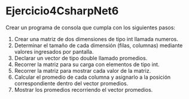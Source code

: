 # Ejercicio4CsharpNet6
Crear un programa de consola que cumpla con los siguientes pasos:

1) Crear una matriz de dos dimensiones de tipo int llamada numeros.
2) Determinar el tamaño de cada dimensión (filas, columnas) mediante valores ingresados por pantalla.
3) Declarar un vector de tipo double llamado promedios.
4) Recorrer la matriz para su carga con elementos de tipo int.
5) Recorrer la matriz para mostrar cada valor de la matriz.
6) Calcular el promedio de cada columna y asignarlo a la posición correspondiente dentro del vector promedios.
7) Mostrar los promedios recorriendo el vector promedios.
